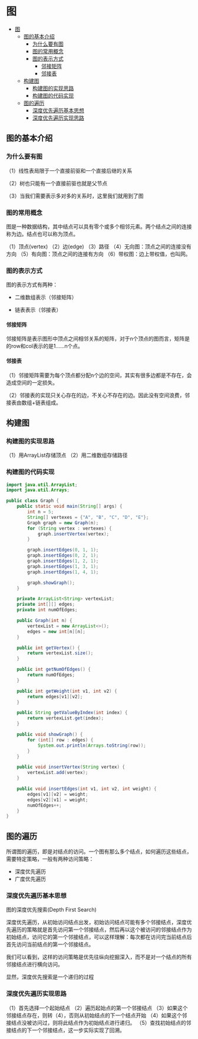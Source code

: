 # 图

- [图](#图)
  - [图的基本介绍](#图的基本介绍)
    - [为什么要有图](#为什么要有图)
    - [图的常用概念](#图的常用概念)
    - [图的表示方式](#图的表示方式)
      - [邻接矩阵](#邻接矩阵)
      - [邻接表](#邻接表)
  - [构建图](#构建图)
    - [构建图的实现思路](#构建图的实现思路)
    - [构建图的代码实现](#构建图的代码实现)
  - [图的遍历](#图的遍历)
    - [深度优先遍历基本思想](#深度优先遍历基本思想)
    - [深度优先遍历实现思路](#深度优先遍历实现思路)

## 图的基本介绍

### 为什么要有图

（1）线性表局限于一个直接前驱和一个直接后继的关系

（2）树也只能有一个直接前驱也就是父节点

（3）当我们需要表示多对多的关系时，这里我们就用到了图

### 图的常用概念

图是一种数据结构，其中结点可以具有零个或多个相邻元素。两个结点之间的连接称为边。结点也可以称为顶点。

（1）顶点(vertex)
（2）边(edge)
（3）路径
（4）无向图：顶点之间的连接没有方向
（5）有向图：顶点之间的连接有方向
（6）带权图：边上带权值，也叫网。

### 图的表示方式

图的表示方式有两种：

- 二维数组表示（邻接矩阵）

- 链表表示（邻接表）

#### 邻接矩阵

邻接矩阵是表示图形中顶点之间相邻关系的矩阵，对于n个顶点的图而言，矩阵是的row和col表示的是1..….n个点。

#### 邻接表
（1）邻接矩阵需要为每个顶点都分配n个边的空间，其实有很多边都是不存在，会造成空间的一定损失。

（2）邻接表的实现只关心存在的边，不关心不存在的边。因此没有空间浪费，邻接表由数组+链表组成。

## 构建图

### 构建图的实现思路

（1）用ArrayList存储顶点
（2）用二维数组存储路径


### 构建图的代码实现

```java
import java.util.ArrayList;
import java.util.Arrays;

public class Graph {
    public static void main(String[] args) {
        int n = 5;
        String[] vertexes = {"A", "B", "C", "D", "E"};
        Graph graph = new Graph(n);
        for (String vertex : vertexes) {
            graph.insertVertex(vertex);
        }

        graph.insertEdges(0, 1, 1);
        graph.insertEdges(0, 2, 1);
        graph.insertEdges(1, 2, 1);
        graph.insertEdges(1, 3, 1);
        graph.insertEdges(1, 4, 1);

        graph.showGraph();
    }

    private ArrayList<String> vertexList;
    private int[][] edges;
    private int numOfEdges;

    public Graph(int n) {
        vertexList = new ArrayList<>();
        edges = new int[n][n];
    }

    public int getVertex() {
        return vertexList.size();
    }

    public int getNumOfEdges() {
        return numOfEdges;
    }

    public int getWeight(int v1, int v2) {
        return edges[v1][v2];
    }

    public String getValueByIndex(int index) {
        return vertexList.get(index);
    }

    public void showGraph() {
        for (int[] row : edges) {
            System.out.println(Arrays.toString(row));
        }
    }

    public void insertVertex(String vertex) {
        vertexList.add(vertex);
    }

    public void insertEdges(int v1, int v2, int weight) {
        edges[v1][v2] = weight;
        edges[v2][v1] = weight;
        numOfEdges++;
    }
}
```
## 图的遍历

所谓图的遍历，即是对结点的访问。一个图有那么多个结点，如何遍历这些结点，需要特定策略，一般有两种访问策略：
- 深度优先遍历
- 广度优先遍历

### 深度优先遍历基本思想

图的深度优先搜索(Depth First Search)

深度优先遍历，从初始访问结点出发，初始访问结点可能有多个邻接结点，深度优先遍历的策略就是首先访问第一个邻接结点，然后再以这个被访问的邻接结点作为初始结点，访问它的第一个邻接结点，可以这样理解：每次都在访问完当前结点后首先访问当前结点的第一个邻接结点。

我们可以看到，这样的访问策略是优先往纵向挖掘深入，而不是对一个结点的所有邻接结点进行横向访问。

显然，深度优先搜索是一个递归的过程

### 深度优先遍历实现思路

（1）首先选择一个起始结点
（2）遍历起始点的第一个邻接结点
（3）如果这个邻接结点存在，则转（4），否则从初始结点的下一个结点开始
（4）如果这个邻接结点没被访问过，则将此结点作为初始结点进行递归。
（5）查找初始结点的邻接结点的下一个邻接结点，这一步实际实现了回溯。